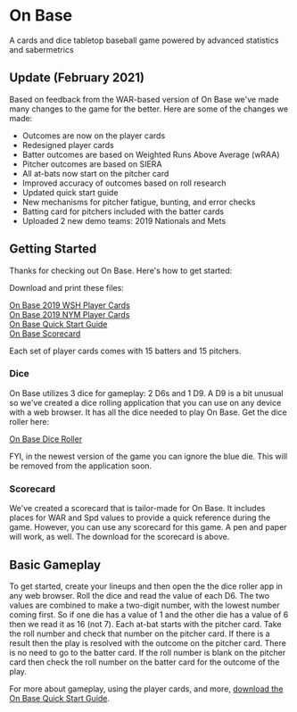 # On Base
A cards and dice tabletop baseball game powered by advanced statistics and sabermetrics

## Update (February 2021)
Based on feedback from the WAR-based version of On Base we've made many changes to the game for the better. Here are some of the changes we made:

- Outcomes are now on the player cards
- Redesigned player cards
- Batter outcomes are based on Weighted Runs Above Average (wRAA)
- Pitcher outcomes are based on SIERA
- All at-bats now start on the pitcher card
- Improved accuracy of outcomes based on roll research
- Updated quick start guide
- New mechanisms for pitcher fatigue, bunting, and error checks
- Batting card for pitchers included with the batter cards
- Uploaded 2 new demo teams: 2019 Nationals and Mets

## Getting Started
Thanks for checking out On Base. Here's how to get started:

Download and print these files:

[On Base 2019 WSH Player Cards](https://github.com/brianhaferkamp/onbase/raw/main/OnBase%20Washington%20Nationals%202019.pdf)\
[On Base 2019 NYM Player Cards](https://github.com/brianhaferkamp/onbase/raw/main/OnBase%20New%20York%20Mets%202019.pdf)\
[On Base Quick Start Guide](https://github.com/brianhaferkamp/onbase/raw/main/On%20Base%20Quick%20Start%20Guide.pdf)\
[On Base Scorecard](https://github.com/brianhaferkamp/onbase/raw/main/On%20Base%20Scorecard.pdf)

Each set of player cards comes with 15 batters and 15 pitchers.

### Dice
On Base utilizes 3 dice for gameplay: 2 D6s and 1 D9. A D9 is a bit unusual so we've created a dice rolling application that you can use on any device with a web browser. It has all the dice needed to play On Base. Get the dice roller here:

[On Base Dice Roller](https://brianhaferkamp.github.io/onbase/dice/)

FYI, in the newest version of the game you can ignore the blue die. This will be removed from the application soon.

### Scorecard
We've created a scorecard that is tailor-made for On Base. It includes places for WAR and Spd values to provide a quick reference during the game. However, you can use any scorecard for this game. A pen and paper will work, as well. The download for the scorecard is above.

## Basic Gameplay
To get started, create your lineups and then open the the dice roller app in any web browser. Roll the dice and read the value of each D6. The two values are combined to make a two-digit number, with the lowest number coming first. So if one die has a value of 1 and the other die has a value of 6 then we read it as 16 (not 7). Each at-bat starts with the pitcher card. Take the roll number and check that number on the pitcher card. If there is a result then the play is resolved with the outcome on the pitcher card. There is no need to go to the batter card. If the roll number is blank on the pitcher card then check the roll number on the batter card for the outcome of the play.

For more about gameplay, using the player cards, and more, [download the On Base Quick Start Guide](https://github.com/brianhaferkamp/onbase/raw/main/On%20Base%20Quick%20Start%20Guide.pdf).
